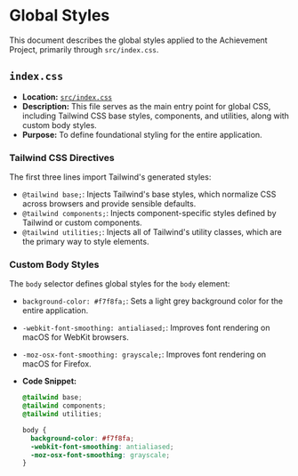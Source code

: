 # Global Styles

This document describes the global styles applied to the Achievement Project, primarily through `src/index.css`.

## `index.css`

*   **Location:** [`src/index.css`](achievement-project/src/index.css)
*   **Description:** This file serves as the main entry point for global CSS, including Tailwind CSS base styles, components, and utilities, along with custom body styles.
*   **Purpose:** To define foundational styling for the entire application.

### Tailwind CSS Directives

The first three lines import Tailwind's generated styles:

*   `@tailwind base;`: Injects Tailwind's base styles, which normalize CSS across browsers and provide sensible defaults.
*   `@tailwind components;`: Injects component-specific styles defined by Tailwind or custom components.
*   `@tailwind utilities;`: Injects all of Tailwind's utility classes, which are the primary way to style elements.

### Custom Body Styles

The `body` selector defines global styles for the `body` element:

*   `background-color: #f7f8fa;`: Sets a light grey background color for the entire application.
*   `-webkit-font-smoothing: antialiased;`: Improves font rendering on macOS for WebKit browsers.
*   `-moz-osx-font-smoothing: grayscale;`: Improves font rendering on macOS for Firefox.

*   **Code Snippet:**
    ```css
    @tailwind base;
    @tailwind components;
    @tailwind utilities;

    body {
      background-color: #f7f8fa;
      -webkit-font-smoothing: antialiased;
      -moz-osx-font-smoothing: grayscale;
    }